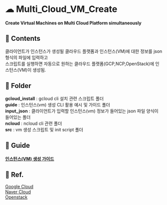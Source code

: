 # ☁ Multi_Cloud_VM_Create

**Create Virtual Machines on Multi Cloud Platform simultaneously**

## 📄 Contents
클라이언트가 인스턴스가 생성될 클라우드 플랫폼과 인스턴스(VM)에 대한 정보를 json 형식의 파일에 입력하고   
스크립트를 실행하면 자동으로 원하는 클라우드 플랫폼(GCP,NCP,OpenStack)에 인스턴스(VM)이 생성됨.




## 📁 Folder

**gcloud_install** : gcloud cli 설치 관련 스크립트 폴더    
**guide** : 인스턴스(vm) 생성 CLI 활용 예시 및 가이드 폴더   
**input_json** : 클라이언트가 입력할 인스턴스(vm) 정보가 들어있는 json 파일 양식이 들어있는 폴더     
**ncloud** : ncloud cli 관련 폴더     
**src** : vm 생성 스크립트 및 init script 폴더       


## 📘 Guide    
#### [인스턴스(VM) 생성 가이드](https://traveling-cousin-b46.notion.site/Multi-VM-4-18-4-29-855f5b890f7e4e64a9cc4fa42dd603d3)      

     
     
## 📒 Ref.    
[Google Cloud](https://cloud.google.com/sdk/gcloud?hl=ko)     
[Naver Cloud](https://cli.ncloud-docs.com/docs/ko/home)    
[Openstack](https://docs.openstack.org/python-openstackclient/latest/cli/index.html)    
